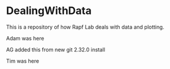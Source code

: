 
# DealingWithData

This is a repository of how Rapf Lab deals with data and plotting.

Adam was here

AG added this from new git 2.32.0 install

Tim was here
